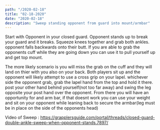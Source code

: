 ```yaml
---
path: "/2020-02-18"
title: "02-18-2020"
date: "2020-02-18"
description: "Sweep standing opponent from guard into mount/armbar"
---
```


Start with Opponent in your closed guard. Opponent stands up to break your guard and it breaks. Squeeze knees together and grab both ankles. opponent falls backwards onto their butt. If you are able to grab the opponents cuff while they are going down you can use it to pull yourself up and get top mount.

The more likely scenario is you will miss the grab on the cuff and they will land on thier with you also on your back. Both players sit up and the opponent will likely attempt to use a cross grip on your lapel. whichever side the opponent grab, grab the lapel hand from the top and hold it there. post your other hand behind yourself(not too far away) and swing the leg opposite your post hand over the opponent. From there you will have an opportunity for and arm bar, if that doesnt work you can use your weight and sit on your opponent while leaning back to secure the armbar(leg must be in place on the side of the opponents head)

Video of Sweep : https://grapplersguide.com/portal/threads/closed-guard-double-ankle-sweep-when-opponent-stands.7897/
